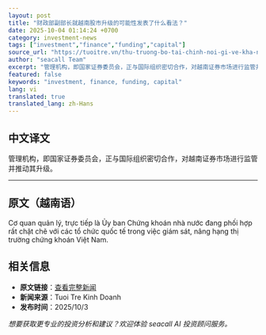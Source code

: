 ```yaml
---
layout: post
title: "财政部副部长就越南股市升级的可能性发表了什么看法？"
date: 2025-10-04 01:14:24 +0700
category: investment-news
tags: ["investment","finance","funding","capital"]
source_url: "https://tuoitre.vn/thu-truong-bo-tai-chinh-noi-gi-ve-kha-nang-nang-hang-thi-truong-chung-khoan-viet-nam-20251003181712013.htm"
author: "seacall Team"
excerpt: "管理机构，即国家证券委员会，正与国际组织密切合作，对越南证券市场进行监管并推动其升级。..."
featured: false
keywords: "investment, finance, funding, capital"
lang: vi
translated: true
translated_lang: zh-Hans
---
```


## 中文译文

管理机构，即国家证券委员会，正与国际组织密切合作，对越南证券市场进行监管并推动其升级。

---

## 原文（越南语）

Cơ quan quản lý, trực tiếp là Ủy ban Chứng khoán nhà nước đang phối hợp rất chặt chẽ với các tổ chức quốc tế trong việc giám sát, nâng hạng thị trường chứng khoán Việt Nam.

## 相关信息

- **原文链接**：[查看完整新闻](https://tuoitre.vn/thu-truong-bo-tai-chinh-noi-gi-ve-kha-nang-nang-hang-thi-truong-chung-khoan-viet-nam-20251003181712013.htm)
- **新闻来源**：Tuoi Tre Kinh Doanh
- **发布时间**：2025/10/3

*想要获取更专业的投资分析和建议？欢迎体验 seacall AI 投资顾问服务。*